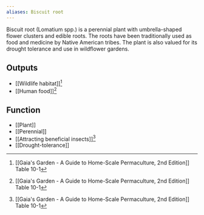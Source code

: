 ```yaml
---
aliases: Biscuit root
---
```

Biscuit root (Lomatium spp.) is a perennial plant with umbrella-shaped flower clusters and edible roots. The roots have been traditionally used as food and medicine by Native American tribes. The plant is also valued for its drought tolerance and use in wildflower gardens.
## Outputs
- [[Wildlife habitat]][^1]
- [[Human food]][^1]
## Function
- [[Plant]]
- [[Perennial]]
- [[Attracting beneficial insects]][^1]
- [[Drought-tolerance]]

[^1]: [[Gaia's Garden - A Guide to Home-Scale Permaculture, 2nd Edition]] Table 10-1